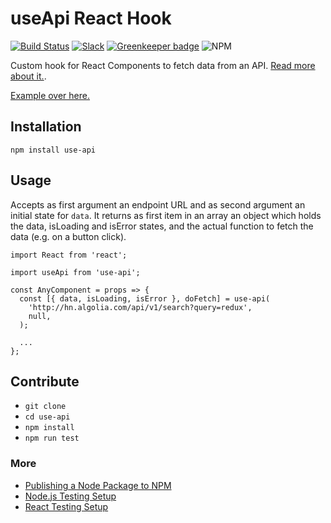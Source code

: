 # useApi React Hook

[![Build Status](https://travis-ci.org/the-road-to-learn-react/use-data-api.svg?branch=master)](https://travis-ci.org/the-road-to-learn-react/use-data-api) [![Slack](https://slack-the-road-to-learn-react.wieruch.com/badge.svg)](https://slack-the-road-to-learn-react.wieruch.com/) [![Greenkeeper badge](https://badges.greenkeeper.io/the-road-to-learn-react/use-data-api.svg)](https://greenkeeper.io/) ![NPM](https://img.shields.io/npm/l/use-data-api.svg)

Custom hook for React Components to fetch data from an API. [Read more about it.](https://www.robinwieruch.de/react-hooks-fetch-data/).

[Example over here.](https://github.com/the-road-to-learn-react/react-hooks-introduction/blob/master/src/useDataApiHook-external-example/index.js)

## Installation

`npm install use-api`

## Usage

Accepts as first argument an endpoint URL and as second argument an initial state for `data`. It returns as first item in an array an object which holds the data, isLoading and isError states, and the actual function to fetch the data (e.g. on a button click).

```
import React from 'react';

import useApi from 'use-api';

const AnyComponent = props => {
  const [{ data, isLoading, isError }, doFetch] = use-api(
    'http://hn.algolia.com/api/v1/search?query=redux',
    null,
  );

  ...
};
```

## Contribute

* `git clone`
* `cd use-api`
* `npm install`
* `npm run test`

### More

* [Publishing a Node Package to NPM](https://www.robinwieruch.de/publish-npm-package-node/)
* [Node.js Testing Setup](https://www.robinwieruch.de/node-js-testing-mocha-chai/)
* [React Testing Setup](https://www.robinwieruch.de/react-testing-tutorial/)
